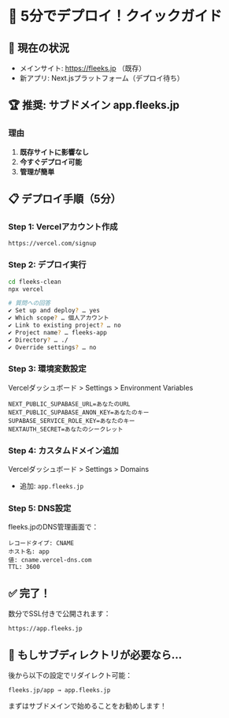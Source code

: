 # 🚀 5分でデプロイ！クイックガイド

## 📍 現在の状況
- メインサイト: https://fleeks.jp （既存）
- 新アプリ: Next.jsプラットフォーム（デプロイ待ち）

## 🏆 推奨: サブドメイン app.fleeks.jp

### 理由
1. **既存サイトに影響なし**
2. **今すぐデプロイ可能**
3. **管理が簡単**

## 📋 デプロイ手順（5分）

### Step 1: Vercelアカウント作成
```
https://vercel.com/signup
```

### Step 2: デプロイ実行
```bash
cd fleeks-clean
npx vercel

# 質問への回答
✔ Set up and deploy? … yes
✔ Which scope? … 個人アカウント
✔ Link to existing project? … no
✔ Project name? … fleeks-app
✔ Directory? … ./
✔ Override settings? … no
```

### Step 3: 環境変数設定
Vercelダッシュボード > Settings > Environment Variables

```
NEXT_PUBLIC_SUPABASE_URL=あなたのURL
NEXT_PUBLIC_SUPABASE_ANON_KEY=あなたのキー
SUPABASE_SERVICE_ROLE_KEY=あなたのキー
NEXTAUTH_SECRET=あなたのシークレット
```

### Step 4: カスタムドメイン追加
Vercelダッシュボード > Settings > Domains
- 追加: `app.fleeks.jp`

### Step 5: DNS設定
fleeks.jpのDNS管理画面で：

```
レコードタイプ: CNAME
ホスト名: app
値: cname.vercel-dns.com
TTL: 3600
```

## ✅ 完了！

数分でSSL付きで公開されます：
```
https://app.fleeks.jp
```

## 🎯 もしサブディレクトリが必要なら...

後から以下の設定でリダイレクト可能：
```
fleeks.jp/app → app.fleeks.jp
```

まずはサブドメインで始めることをお勧めします！